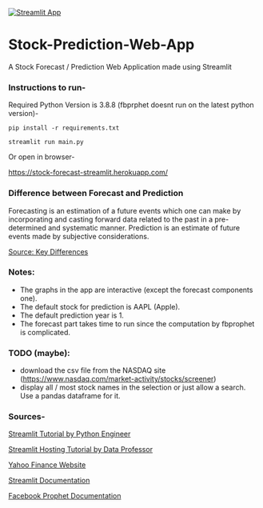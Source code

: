 [![Streamlit App](https://static.streamlit.io/badges/streamlit_badge_black_white.svg)](https://stock-forecast-streamlit.herokuapp.com/)

# Stock-Prediction-Web-App
A Stock Forecast / Prediction Web Application made using Streamlit

### Instructions to run-

Required Python Version is 3.8.8 (fbprphet doesnt run on the latest python version)-

`pip install -r requirements.txt`

`streamlit run main.py`

Or open in browser-

https://stock-forecast-streamlit.herokuapp.com/

### Difference between Forecast and Prediction

Forecasting is an estimation of a future events which one can make by incorporating and casting forward data related to the past in a pre-determined and systematic manner. Prediction is an estimate of future events made by subjective considerations.

[Source: Key Differences](https://keydifferences.com/difference-between-forecasting-and-prediction.html#:~:text=Forecasting%20is%20an%20estimation%20of,events%20made%20by%20subjective%20considerations.)

### Notes: 
- The graphs in the app are interactive (except the forecast components one).
- The default stock for prediction is AAPL (Apple).
- The default prediction year is 1.
- The forecast part takes time to run since the computation by fbprophet is complicated.
    
### TODO (maybe):
- download the csv file from the NASDAQ site (https://www.nasdaq.com/market-activity/stocks/screener)
- display all / most stock names in the selection or just allow a search. Use a pandas dataframe for it.

### Sources-

[Streamlit Tutorial by Python Engineer](https://www.youtube.com/watch?v=0E_31WqVzCY)

[Streamlit Hosting Tutorial by Data Professor](https://youtu.be/zK4Ch6e1zq8)

[Yahoo Finance Website](https://finance.yahoo.com/)

[Streamlit Documentation](https://docs.streamlit.io/)

[Facebook Prophet Documentation](https://facebook.github.io/prophet/docs/quick_start.html#python-api)



